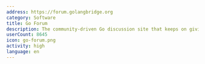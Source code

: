```yaml
---
address: https://forum.golangbridge.org
category: Software
title: Go Forum
description: The community-driven Go discussion site that keeps on giving
userCount: 8645
icon: go-forum.png
activity: high
language: en
---
```

